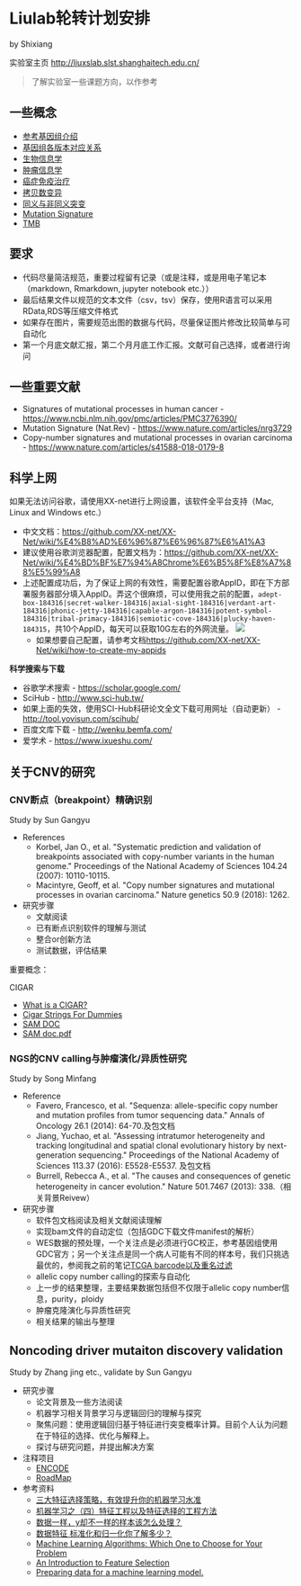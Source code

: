 # Liulab轮转计划安排

by Shixiang

实验室主页 <http://liuxslab.slst.shanghaitech.edu.cn/>

> 了解实验室一些课题方向，以作参考


## 一些概念

* [参考基因组介绍](https://notes.zz-zigzag.com/2016/10/reference-genome)
* [基因组各版本对应关系](http://www.bio-info-trainee.com/1469.html)
* [生物信息学](https://en.wikipedia.org/wiki/Bioinformatics)
* [肿瘤信息学](https://en.wikipedia.org/wiki/Oncogenomics)
* [癌症免疫治疗](https://en.wikipedia.org/wiki/Cancer_immunotherapy)
* [拷贝数变异](https://en.wikipedia.org/wiki/Copy-number_variation)
* [同义与非同义突变](https://en.wikipedia.org/wiki/Synonymous_substitution)
* [Mutation Signature](https://en.wikipedia.org/wiki/Mutational_signatures)
* [TMB](http://www.globecancer.com/azzx/show.php?itemid=3979)

## 要求

* 代码尽量简洁规范，重要过程留有记录（或是注释，或是用电子笔记本（markdown, Rmarkdown, jupyter notebook etc.））
* 最后结果文件以规范的文本文件（csv，tsv）保存，使用R语言可以采用RData,RDS等压缩文件格式
* 如果存在图片，需要规范出图的数据与代码，尽量保证图片修改比较简单与可自动化
* 第一个月底文献汇报，第二个月月底工作汇报。文献可自己选择，或者进行询问

## 一些重要文献

* Signatures of mutational processes in human cancer - https://www.ncbi.nlm.nih.gov/pmc/articles/PMC3776390/
* Mutation Signature (Nat.Rev) - https://www.nature.com/articles/nrg3729
* Copy-number signatures and mutational processes in ovarian carcinoma - https://www.nature.com/articles/s41588-018-0179-8

## 科学上网

如果无法访问谷歌，请使用XX-net进行上网设置，该软件全平台支持（Mac, Linux and Windows etc.）

* 中文文档：<https://github.com/XX-net/XX-Net/wiki/%E4%B8%AD%E6%96%87%E6%96%87%E6%A1%A3>
* 建议使用谷歌浏览器配置，配置文档为：<https://github.com/XX-net/XX-Net/wiki/%E4%BD%BF%E7%94%A8Chrome%E6%B5%8F%E8%A7%88%E5%99%A8>
* 上述配置成功后，为了保证上网的有效性，需要配置谷歌AppID，即在下方部署服务器部分填入AppID。弄这个很麻烦，可以使用我之前的配置，`adept-box-184316|secret-walker-184316|axial-sight-184316|verdant-art-184316|phonic-jetty-184316|capable-argon-184316|potent-symbol-184316|tribal-primacy-184316|semiotic-cove-184316|plucky-haven-184315`，共10个AppID，每天可以获取10G左右的外网流量。
 ![](https://cloud.githubusercontent.com/assets/5118705/19356731/61e3b1ca-91a1-11e6-85b3-c4e034d99d65.png)
  * 如果想要自己配置，请参考文档<https://github.com/XX-net/XX-Net/wiki/how-to-create-my-appids>


**科学搜索与下载**

* 谷歌学术搜索 - https://scholar.google.com/
* SciHub - http://www.sci-hub.tw/
* 如果上面的失效，使用SCI-Hub科研论文全文下载可用网址（自动更新） - http://tool.yovisun.com/scihub/
* 百度文库下载 - http://wenku.bemfa.com/
* 爱学术 - https://www.ixueshu.com/


## 关于CNV的研究

### CNV断点（breakpoint）精确识别

Study by Sun Gangyu

* References 
  * Korbel, Jan O., et al. "Systematic prediction and validation of breakpoints associated with copy-number variants in the human genome." Proceedings of the National Academy of Sciences 104.24 (2007): 10110-10115.
  * Macintyre, Geoff, et al. "Copy number signatures and mutational processes in ovarian carcinoma." Nature genetics 50.9 (2018): 1262.
* 研究步骤
  * 文献阅读
  * 已有断点识别软件的理解与测试
  * 整合or创新方法
  * 测试数据，评估结果
  
重要概念：

CIGAR

* [What is a CIGAR? ](https://sites.google.com/site/bioinformaticsremarks/bioinfo/sam-bam-format/what-is-a-cigar)
* [Cigar Strings For Dummies](https://jef.works/blog/2017/03/28/CIGAR-strings-for-dummies/)
* [SAM DOC](https://genome.sph.umich.edu/wiki/SAM)
* [SAM doc.pdf](https://samtools.github.io/hts-specs/SAMv1.pdf)

### NGS的CNV calling与肿瘤演化/异质性研究

Study by Song Minfang

* Reference
  * Favero, Francesco, et al. "Sequenza: allele-specific copy number and mutation profiles from tumor sequencing data." Annals of Oncology 26.1 (2014): 64-70.及包文档
  * Jiang, Yuchao, et al. "Assessing intratumor heterogeneity and tracking longitudinal and spatial clonal evolutionary history by next-generation sequencing." Proceedings of the National Academy of Sciences 113.37 (2016): E5528-E5537. 及包文档
  * Burrell, Rebecca A., et al. "The causes and consequences of genetic heterogeneity in cancer evolution." Nature 501.7467 (2013): 338.（相关背景Reivew）
* 研究步骤
  * 软件包文档阅读及相关文献阅读理解
  * 实现bam文件的自动定位（包括GDC下载文件manifest的解析）
  * WES数据的预处理，一个关注点是必须进行GC校正，参考基因组使用GDC官方；另一个关注点是同一个病人可能有不同的样本号，我们只挑选最优的，参阅我之前的笔记[TCGA barcode以及重名过滤](https://www.jianshu.com/p/74c36463a97e)
  * allelic copy number calling的探索与自动化
  * 上一步的结果整理，主要结果数据包括但不仅限于allelic copy number信息，purity，ploidy
  * 肿瘤克隆演化与异质性研究
  * 相关结果的输出与整理

## Noncoding driver mutaiton discovery validation

Study by Zhang jing etc., validate by Sun Gangyu

* 研究步骤
  * 论文背景及一些方法阅读
  * 机器学习相关背景学习与逻辑回归的理解与探究
  * 聚焦问题：使用逻辑回归基于特征进行突变概率计算。目前个人认为问题在于特征的选择、优化与解释上。
  * 探讨与研究问题，并提出解决方案
* 注释项目
  * [ENCODE](https://www.encodeproject.org/)
  * [RoadMap](http://www.roadmapepigenomics.org/)
* 参考资料
  * [三大特征选择策略，有效提升你的机器学习水准](https://www.jiqizhixin.com/articles/2017-10-23-2)
  * [机器学习之（四）特征工程以及特征选择的工程方法](https://blog.csdn.net/boon_228/article/details/51749646)
  * [数据一样，y却不一样的样本该怎么处理？](http://sofasofa.io/forum_main_post.php?postid=1002044)
  * [数据特征 标准化和归一化你了解多少？](https://www.tinymind.cn/articles/1217)
  * [Machine Learning Algorithms: Which One to Choose for Your Problem](https://blog.statsbot.co/machine-learning-algorithms-183cc73197c)
  * [An Introduction to Feature Selection](https://machinelearningmastery.com/an-introduction-to-feature-selection/)
  * [Preparing data for a machine learning model.](https://www.jeremyjordan.me/preparing-data-for-a-machine-learning-model/)


